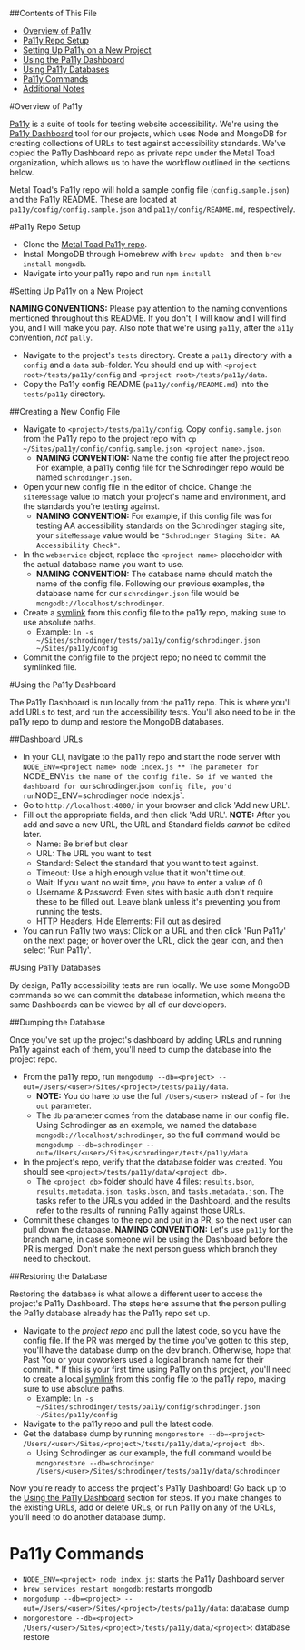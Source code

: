 ##Contents of This File
* [Overview of Pa11y](#overview-of-pa11y)
* [Pa11y Repo Setup](#pa11y-repo-setup)
* [Setting Up Pa11y on a New Project](#setting-up-pa11y-on-a-new-project)
* [Using the Pa11y Dashboard](#using-the-pa11y-dashboard)
* [Using Pa11y Databases](#using-pa11y-databases)
* [Pa11y Commands](#pa11y-commands)
* [Additional Notes](#additional-notes)

#Overview of Pa11y

[Pa11y](http://pa11y.org) is a suite of tools for testing website accessibility. We're using the [Pa11y Dashboard](https://github.com/pa11y/dashboard) tool for our projects, which uses Node and MongoDB for creating collections of URLs to test against accessibility standards. We've copied the Pa11y Dashboard repo as private repo under the Metal Toad organization, which allows us to have the workflow outlined in the sections below.

Metal Toad's Pa11y repo will hold a sample config file (`config.sample.json`) and the Pa11y README. These are located at `pa11y/config/config.sample.json` and `pa11y/config/README.md`, respectively.

#Pa11y Repo Setup

* Clone the [Metal Toad Pa11y repo](https://github.com/metaltoad/pa11y).
* Install MongoDB through Homebrew with `brew update ` and then `brew install mongodb`.
* Navigate into your pa11y repo and run `npm install`

#Setting Up Pa11y on a New Project

**NAMING CONVENTIONS:** Please pay attention to the naming conventions mentioned throughout this README. If you don't, I will know and I will find you, and I will make you pay. Also note that we're using `pa11y`, after the `a11y` convention, *not* `pally`.

* Navigate to the project's `tests` directory. Create a `pa11y` directory with a `config` and a `data` sub-folder. You should end up with `<project root>/tests/pa11y/config` and `<project root>/tests/pa11y/data`.
* Copy the Pa11y config README (`pa11y/config/README.md`) into the `tests/pa11y` directory.

##Creating a New Config File

* Navigate to `<project>/tests/pa11y/config`. Copy `config.sample.json` from the Pa11y repo to the project repo with `cp ~/Sites/pa11y/config/config.sample.json <project name>.json`.
    * **NAMING CONVENTION:** Name the config file after the project repo. For example, a pa11y config file for the Schrodinger repo would be named `schrodinger.json`.
* Open your new config file in the editor of choice. Change the `siteMessage` value to match your project's name and environment, and the standards you're testing against.
    * **NAMING CONVENTION:** For example, if this config file was for testing AA accessibility standards on the Schrodinger staging site, your `siteMessage` value would be `"Schrodinger Staging Site: AA Accessibility Check"`.
* In the `webservice` object, replace the `<project name>` placeholder with the actual database name you want to use.
    * **NAMING CONVENTION:** The database name should match the name of the config file. Following our previous examples, the database name for our `schrodinger.json` file would be `mongodb://localhost/schrodinger`.
* Create a [symlink](http://apple.stackexchange.com/questions/115646/how-can-i-create-a-symbolic-link-in-terminal) from this config file to the pa11y repo, making sure to use absolute paths.
    * Example: `ln -s ~/Sites/schrodinger/tests/pa11y/config/schrodinger.json ~/Sites/pa11y/config`
* Commit the config file to the project repo; no need to commit the symlinked file.

#Using the Pa11y Dashboard

The Pa11y Dashboard is run locally from the pa11y repo. This is where you'll add URLs to test, and run the accessibility tests. You'll also need to be in the pa11y repo to dump and restore the MongoDB databases.

##Dashboard URLs

* In your CLI, navigate to the pa11y repo and start the node server with `NODE_ENV=<project name> node index.js
    ** The parameter for `NODE_ENV` is the name of the config file. So if we wanted the dashboard for our `schrodinger.json` config file, you'd run`NODE_ENV=schrodinger node index.js`.
* Go to `http://localhost:4000/` in your browser and click 'Add new URL'.
* Fill out the appropriate fields, and then click 'Add URL'. **NOTE:** After you add and save a new URL, the URL and Standard fields *cannot* be edited later.
    * Name: Be brief but clear
    * URL: The URL you want to test
    * Standard: Select the standard that you want to test against.
    * Timeout: Use a high enough value that it won't time out.
    * Wait: If you want no wait time, you have to enter a value of 0
    * Username & Password: Even sites with basic auth don't require these to be filled out. Leave blank unless it's preventing you from running the tests.
    * HTTP Headers, Hide Elements: Fill out as desired
* You can run Pa11y two ways: Click on a URL and then click 'Run Pa11y' on the next page; or hover over the URL, click the gear icon, and then select 'Run Pa11y'.

#Using Pa11y Databases

By design, Pa11y accessibility tests are run locally. We use some MongoDB commands so we can commit the database information, which means the same Dashboards can be viewed by all of our developers.

##Dumping the Database

Once you've set up the project's dashboard by adding URLs and running Pa11y against each of them, you'll need to dump the database into the project repo.
* From the pa11y repo, run `mongodump --db=<project> --out=/Users/<user>/Sites/<project>/tests/pa11y/data`.
    * **NOTE:** You do have to use the full `/Users/<user>` instead of `~` for the `out` parameter.
    * The `db` parameter comes from the database name in our config file. Using Schrodinger as an example, we named the database `mongodb://localhost/schrodinger`, so the full command would be `mongodump --db=schrodinger --out=/Users/<user>/Sites/schrodinger/tests/pa11y/data`
* In the project's repo, verify that the database folder was created. You should see `<project>/tests/pa11y/data/<project db>`.
    * The `<project db>` folder should have 4 files: `results.bson`, `results.metadata.json`, `tasks.bson`, and `tasks.metadata.json`. The tasks refer to the URLs you added in the Dashboard, and the results refer to the results of running Pa11y against those URLs.
* Commit these changes to the repo and put in a PR, so the next user can pull down the database. **NAMING CONVENTION:** Let's use `pa11y` for the branch name, in case someone will be using the Dashboard before the PR is merged. Don't make the next person guess which branch they need to checkout.

##Restoring the Database

Restoring the database is what allows a different user to access the project's Pa11y Dashboard. The steps here assume that the person pulling the Pa11y database already has the Pa11y repo set up.

* Navigate to the *project repo* and pull the latest code, so you have the config file. If the PR was merged by the time you've gotten to this step, you'll have the database dump on the dev branch. Otherwise, hope that Past You or your coworkers used a logical branch name for their commit.
        * If this is your first time using Pa11y on this project, you'll need to create a local [symlink](http://apple.stackexchange.com/questions/115646/how-can-i-create-a-symbolic-link-in-terminal) from this config file to the pa11y repo, making sure to use absolute paths.
    * Example: `ln -s ~/Sites/schrodinger/tests/pa11y/config/schrodinger.json ~/Sites/pa11y/config`
* Navigate to the pa11y repo and pull the latest code.
* Get the database dump by running `mongorestore --db=<project> /Users/<user>/Sites/<project>/tests/pa11y/data/<project db>`.
    * Using Schrodinger as our example, the full command would be `mongorestore --db=schrodinger /Users/<user>/Sites/schrodinger/tests/pa11y/data/schrodinger`

Now you're ready to access the project's Pa11y Dashboard! Go back up to the [Using the Pa11y Dashboard](#using-the-pa11y-dashboard) section for steps. If you make changes to the existing URLs, add or delete URLs, or run Pa11y on any of the URLs, you'll need to do another database dump.

# Pa11y Commands

* `NODE_ENV=<project> node index.js`: starts the Pa11y Dashboard server
* `brew services restart mongodb`: restarts mongodb
* `mongodump --db=<project> --out=/Users/<user>/Sites/<project>/tests/pa11y/data`: database dump
* `mongorestore --db=<project> /Users/<user>/Sites/<project>/tests/pa11y/data/<project>`: database restore

